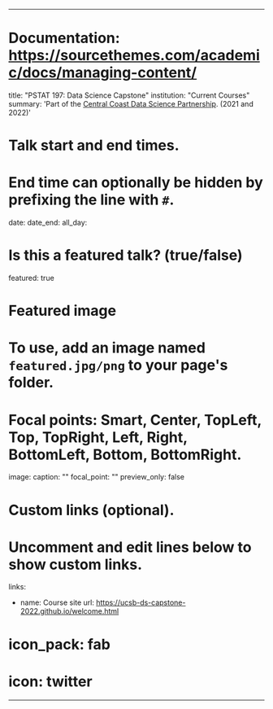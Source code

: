 


---
# Documentation: https://sourcethemes.com/academic/docs/managing-content/
title: "PSTAT 197: Data Science Capstone"
institution: "Current Courses"
summary: 'Part of the [Central Coast Data Science Partnership](https://centralcoastdatascience.org/). (2021 and 2022)'

# Talk start and end times.
#   End time can optionally be hidden by prefixing the line with `#`.
date: 
date_end: 
all_day: 

# Is this a featured talk? (true/false)
featured: true

# Featured image
# To use, add an image named `featured.jpg/png` to your page's folder. 
# Focal points: Smart, Center, TopLeft, Top, TopRight, Left, Right, BottomLeft, Bottom, BottomRight.
image:
  caption: ""
  focal_point: ""
  preview_only: false

# Custom links (optional).
#   Uncomment and edit lines below to show custom links.
links:
- name: Course site
  url: https://ucsb-ds-capstone-2022.github.io/welcome.html
#  icon_pack: fab
#  icon: twitter

---

